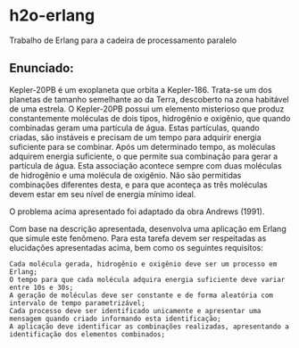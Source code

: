 # h2o-erlang
Trabalho de Erlang para a cadeira de processamento paralelo

## Enunciado:

Kepler-20PB é um exoplaneta que orbita a Kepler-186. Trata-se um dos planetas de tamanho semelhante ao da Terra, descoberto na zona habitável de uma estrela. O Kepler-20PB possui um elemento misterioso que produz constantemente moléculas de dois tipos, hidrogênio e oxigênio, que quando combinadas geram uma partícula de água. Estas partículas, quando criadas, são instáveis e precisam de um tempo para adquirir energia suficiente para se combinar. Após um determinado tempo, as moléculas adquirem energia suficiente, o que permite sua combinação para gerar a partícula de água. Esta associação acontece sempre com duas moléculas de hidrogênio e uma molécula de oxigênio. Não são permitidas combinações diferentes desta, e para que aconteça as três moléculas devem estar em seu nível de energia mínimo ideal.

O problema acima apresentado foi adaptado da obra Andrews (1991).

Com base na descrição apresentada, desenvolva uma aplicação em Erlang que simule este fenômeno. Para esta tarefa devem ser respeitadas as elucidações apresentadas acima, bem como os seguintes requisitos:

    Cada molécula gerada, hidrogênio e oxigênio deve ser um processo em Erlang;
    O tempo para que cada molécula adquira energia suficiente deve variar entre 10s e 30s;
    A geração de moléculas deve ser constante e de forma aleatória com intervalo de tempo parametrizável;
    Cada processo deve ser identificado unicamente e apresentar uma mensagem quando criado informando esta identificação;
    A aplicação deve identificar as combinações realizadas, apresentando a identificação dos elementos combinados;